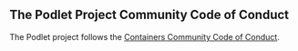 ## The Podlet Project Community Code of Conduct

The Podlet project follows the [Containers Community Code of Conduct](https://github.com/containers/common/blob/main/CODE-OF-CONDUCT.md).
